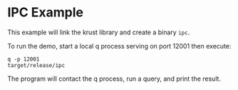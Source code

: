 IPC Example
===========

This example will link the krust library and create a binary `ipc`.

To run the demo, start a local q process serving on port 12001 then execute:

```
q -p 12001
target/release/ipc
```

The program will contact the q process, run a query, and print the result.
